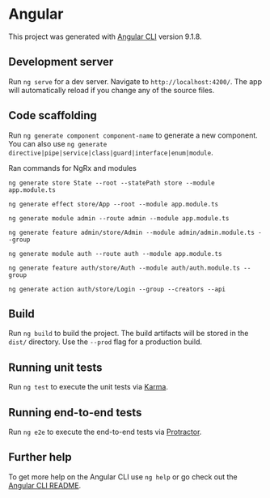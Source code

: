 # Angular

This project was generated with [Angular CLI](https://github.com/angular/angular-cli) version 9.1.8.

## Development server

Run `ng serve` for a dev server. Navigate to `http://localhost:4200/`. The app will automatically reload if you change any of the source files.

## Code scaffolding

Run `ng generate component component-name` to generate a new component. You can also use `ng generate directive|pipe|service|class|guard|interface|enum|module`.

Ran commands for NgRx and modules

`ng generate store State --root --statePath store --module app.module.ts`

`ng generate effect store/App --root --module app.module.ts`

`ng generate module admin --route admin --module app.module.ts`

`ng generate feature admin/store/Admin --module admin/admin.module.ts --group`

`ng generate module auth --route auth --module app.module.ts`

`ng generate feature auth/store/Auth --module auth/auth.module.ts --group`

`ng generate action auth/store/Login --group --creators --api`

## Build

Run `ng build` to build the project. The build artifacts will be stored in the `dist/` directory. Use the `--prod` flag for a production build.

## Running unit tests

Run `ng test` to execute the unit tests via [Karma](https://karma-runner.github.io).

## Running end-to-end tests

Run `ng e2e` to execute the end-to-end tests via [Protractor](http://www.protractortest.org/).

## Further help

To get more help on the Angular CLI use `ng help` or go check out the [Angular CLI README](https://github.com/angular/angular-cli/blob/master/README.md).
